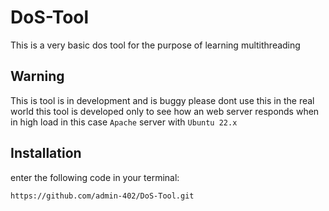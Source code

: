 # DoS-Tool
This is a very basic dos tool for the purpose of learning multithreading
## Warning
This is tool is in development and is buggy please dont use this in the real world this tool is developed only to see how an web server responds when in high load in this case `Apache` server with `Ubuntu 22.x`
## Installation
enter the following code in your terminal:
```sh
https://github.com/admin-402/DoS-Tool.git
```
